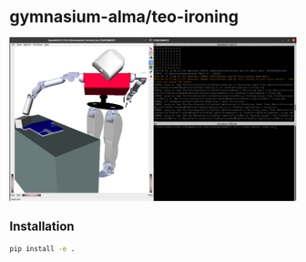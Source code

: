 # gymnasium-alma/teo-ironing

![assets/gymnasium_playground_TeoIroning-v0.png](assets/gymnasium_playground_TeoIroning-v0.png)

## Installation

```bash
pip install -e .
```
